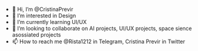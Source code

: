 - 👋 Hi, I’m @CristinaPrevir
- 👀 I’m interested in Design
- 🌱 I’m currently learning UI/UX
- 💞️ I’m looking to collaborate on AI projects, UI/UX projects, space sience asossiated projects
- 📫 How to reach me @Rista1212 in Telegram, Cristina Previr in Twitter 

<!---
CristinaPrevir/CristinaPrevir is a ✨ special ✨ repository because its `README.md` (this file) appears on your GitHub profile.
You can click the Preview link to take a look at your changes.
--->
